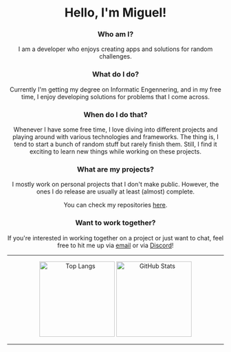 <div align="center">

# Hello, I'm Miguel!

### Who am I?

I am a developer who enjoys creating apps and solutions for random challenges.

### What do I do?

Currently I'm getting my degree on Informatic Engennering, and in my free time, I enjoy developing solutions for problems that I come across.

### When do I do that?

Whenever I have some free time, I love diving into different projects and playing around with various technologies and frameworks. The thing is, I tend to start a bunch of random stuff but rarely finish them. Still, I find it exciting to learn new things while working on these projects.

### What are my projects?

I mostly work on personal projects that I don't make public. However, the ones I do release are usually at least (almost) complete.

You can check my repositories [here](https://github.com/Carvalho286?tab=repositories).

### Want to work together?

If you're interested in working together on a project or just want to chat, feel free to hit me up via [email](mailto:carvalhomiguel286@gmail.com) or via [Discord](https://discord.com/users/280990969460031488)!

</div>

---

<div align="center">
  <p align="center">
    <img src="https://github-readme-stats.vercel.app/api/top-langs/?username=Carvalho286&layout=compact&theme=rose_pine" alt="Top Langs" height="175">
    <img src="https://github-readme-stats.vercel.app/api?username=Carvalho286&show_icons=true&theme=rose_pine" alt="GitHub Stats" height="175">
  </p>
</div>

---
